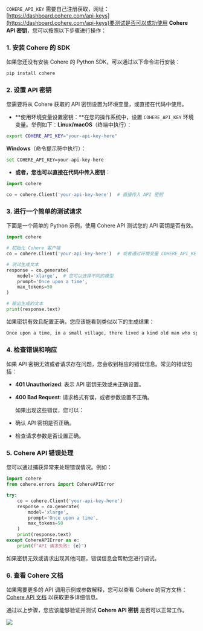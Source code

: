 `COHERE_API_KEY` 需要自己注册获取，网址：[https://dashboard.cohere.com/api-keys](https://dashboard.cohere.com/api-keys)要测试是否可以成功使用 **Cohere API 密钥**，您可以按照以下步骤进行操作：

### 1. **安装 Cohere 的 SDK**
   如果您还没有安装 Cohere 的 Python SDK，可以通过以下命令进行安装：

```bash
pip install cohere
```

### 2. **设置 API 密钥**
   您需要将从 Cohere 获取的 API 密钥设置为环境变量，或直接在代码中使用。

+ **使用环境变量设置密钥：**在您的操作系统中，设置 `COHERE_API_KEY` 环境变量。举例如下：**Linux/macOS**（终端中执行）：

```bash
export COHERE_API_KEY="your-api-key-here"
```

**Windows**（命令提示符中执行）：

```bash
set COHERE_API_KEY=your-api-key-here
```

+ **或者，您也可以直接在代码中传入密钥**：

```python
import cohere

co = cohere.Client('your-api-key-here')  # 直接传入 API 密钥
```

### 3. **进行一个简单的测试请求**
   下面是一个简单的 Python 示例，使用 Cohere API 测试您的 API 密钥是否有效。

```python
import cohere

# 初始化 Cohere 客户端
co = cohere.Client('your-api-key-here')  # 或者通过环境变量 COHERE_API_KEY

# 测试生成文本
response = co.generate(
    model='xlarge',  # 您可以选择不同的模型
    prompt='Once upon a time',
    max_tokens=50
)

# 输出生成的文本
print(response.text)
```

   如果密钥有效且配置正确，您应该能看到类似以下的生成结果：

```latex
Once upon a time, in a small village, there lived a kind old man who spent his days helping the villagers with their daily chores.
```

### 4. **检查错误和响应**
   如果 API 密钥无效或者请求存在问题，您会收到相应的错误信息。常见的错误包括：

+ **401 Unauthorized**: 表示 API 密钥无效或未正确设置。
+ **400 Bad Request**: 请求格式有误，或者参数设置不正确。

   如果出现这些错误，您可以：

+ 确认 API 密钥是否正确。
+ 检查请求参数是否设置正确。

### 5. **Cohere API 错误处理**
   您可以通过捕获异常来处理错误情况。例如：

```python
import cohere
from cohere.errors import CohereAPIError

try:
    co = cohere.Client('your-api-key-here')
    response = co.generate(
        model='xlarge',
        prompt='Once upon a time',
        max_tokens=50
    )
    print(response.text)
except CohereAPIError as e:
    print(f"API 请求失败: {e}")
```

   如果密钥无效或请求出现其他问题，错误信息会帮助您进行调试。

### 6. **查看 Cohere 文档**
   如果需要更多的 API 调用示例或参数解释，您可以查看 Cohere 的官方文档：[Cohere API 文档](https://cohere.ai/docs) 以获取更多详细信息。

通过以上步骤，您应该能够验证并测试 **Cohere API 密钥** 是否可以正常工作。

![](https://cdn.nlark.com/yuque/0/2025/png/2639475/1736910285298-681b3382-f316-4235-84ef-883feed5f708.png)



